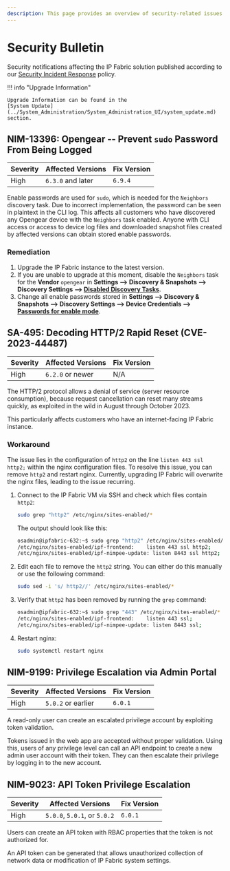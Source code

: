 ```yaml
---
description: This page provides an overview of security-related issues in IP Fabric.
---
```


# Security Bulletin

Security notifications affecting the IP Fabric solution published according to
our [Security Incident Response](security_incidents.md) policy.

!!! info "Upgrade Information"

    Upgrade Information can be found in the
    [System Update](../System_Administration/System_Administration_UI/system_update.md)
    section.

## NIM-13396: Opengear -- Prevent `sudo` Password From Being Logged

| Severity | Affected Versions | Fix Version |
| -------- | ----------------- | ----------- |
| High     | `6.3.0` and later | `6.9.4`     |

Enable passwords are used for `sudo`, which is needed for the `Neighbors`
discovery task. Due to incorrect implementation, the password can be seen in
plaintext in the CLI log. This affects all customers who have discovered any
Opengear device with the `Neighbors` task enabled. Anyone with CLI access or
access to device log files and downloaded snapshot files created by affected
versions can obtain stored enable passwords.

### Remediation

1. Upgrade the IP Fabric instance to the latest version.
2. If you are unable to upgrade at this moment, disable the `Neighbors` task for
   the **Vendor** `opengear` in **Settings --> Discovery & Snapshots -->
   Discovery Settings -->
   [Disabled Discovery Tasks](../IP_Fabric_Settings/Discovery_and_Snapshots/Discovery_Settings/disabled_discovery_tasks.md)**.
3. Change all enable passwords stored in **Settings --> Discovery & Snapshots
   --> Discovery Settings --> Device Credentials -->
   [Passwords for enable mode](../IP_Fabric_Settings/Discovery_and_Snapshots/Discovery_Settings/device_credentials.md#optional-passwords-for-enable-mode)**.

## SA-495: Decoding HTTP/2 Rapid Reset (CVE-2023-44487)

| Severity | Affected Versions | Fix Version |
| -------- | ----------------- | ----------- |
| High     | `6.2.0` or newer  | N/A         |

The HTTP/2 protocol allows a denial of service (server resource consumption),
because request cancellation can reset many streams quickly, as exploited in the
wild in August through October 2023.

This particularly affects customers who have an internet-facing IP Fabric
instance.

### Workaround

The issue lies in the configuration of `http2` on the line `listen 443 ssl
http2;` within the nginx configuration files. To resolve this issue, you can
remove `http2` and restart nginx. Currently, upgrading IP Fabric will overwrite
the nginx files, leading to the issue recurring.

1. Connect to the IP Fabric VM via SSH and check which files contain `http2`:

   ```bash
   sudo grep "http2" /etc/nginx/sites-enabled/*
   ```

   The output should look like this:

   ```bash
   osadmin@ipfabric-632:~$ sudo grep "http2" /etc/nginx/sites-enabled/*
   /etc/nginx/sites-enabled/ipf-frontend:    listen 443 ssl http2;
   /etc/nginx/sites-enabled/ipf-nimpee-update: listen 8443 ssl http2;
   ```

2. Edit each file to remove the `http2` string. You can either do this manually
   or use the following command:

   ```bash
   sudo sed -i 's/ http2//' /etc/nginx/sites-enabled/*
   ```

3. Verify that `http2` has been removed by running the `grep` command:

   ```bash
   osadmin@ipfabric-632:~$ sudo grep "443" /etc/nginx/sites-enabled/*
   /etc/nginx/sites-enabled/ipf-frontend:    listen 443 ssl;
   /etc/nginx/sites-enabled/ipf-nimpee-update: listen 8443 ssl;
   ```

4. Restart nginx:

   ```bash
   sudo systemctl restart nginx
   ```

## NIM-9199: Privilege Escalation via Admin Portal

| Severity | Affected Versions  | Fix Version |
| -------- | ------------------ | ----------- |
| High     | `5.0.2` or earlier | `6.0.1`     |

A read-only user can create an escalated privilege account by exploiting token
validation.

Tokens issued in the web app are accepted without proper validation. Using this,
users of any privilege level can call an API endpoint to create a new admin user
account with their token. They can then escalate their privilege by logging in
to the new account.

## NIM-9023: API Token Privilege Escalation

| Severity | Affected Versions            | Fix Version |
| -------- | ---------------------------- | ----------- |
| High     | `5.0.0`, `5.0.1`, or `5.0.2` | `6.0.1`     |

Users can create an API token with RBAC properties that the token is not
authorized for.

An API token can be generated that allows unauthorized collection of network
data or modification of IP Fabric system settings.
